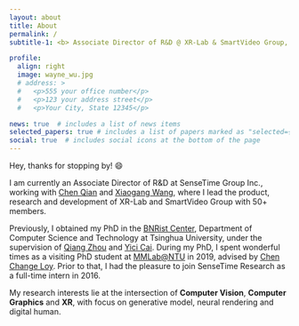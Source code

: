 ```yaml
---
layout: about
title: About
permalink: /
subtitle-1: <b> Associate Director of R&D @ XR-Lab & SmartVideo Group, <a href='https://www.sensetime.com/en'>SenseTime Group Inc.</a></b>

profile:
  align: right
  image: wayne_wu.jpg
  # address: >
  #   <p>555 your office number</p>
  #   <p>123 your address street</p>
  #   <p>Your City, State 12345</p>

news: true  # includes a list of news items
selected_papers: true # includes a list of papers marked as "selected={true}"
social: true  # includes social icons at the bottom of the page
---
```


<!-- 

Write your biography here. Tell the world about yourself. Link to your favorite [subreddit](http://reddit.com). You can put a picture in, too. The code is already in, just name your picture `prof_pic.jpg` and put it in the `img/` folder.

Put your address / P.O. box / other info right below your picture. You can also disable any these elements by editing `profile` property of the YAML header of your `_pages/about.md`. Edit `_bibliography/papers.bib` and Jekyll will render your [publications page](/al-folio/publications/) automatically.

Link to your social media connections, too. This theme is set up to use [Font Awesome icons](http://fortawesome.github.io/Font-Awesome/) and [Academicons](https://jpswalsh.github.io/academicons/), like the ones below. Add your Facebook, Twitter, LinkedIn, Google Scholar, or just disable all of them.
 -->

<!-- **About** -->

<p>Hey, thanks for stopping by! &#128516;</p>

I am currently an Associate Director of R&D at SenseTime Group Inc., working with [Chen Qian](http://scholar.google.com/citations?user=AerkT0YAAAAJ&hl=zh-CN) and [Xiaogang Wang](http://www.ee.cuhk.edu.hk/~xgwang/), where I lead the product, research and development of XR-Lab and SmartVideo Group with 50+ members.

Previously, I obtained my PhD in the [BNRist Center](https://www.bnrist.tsinghua.edu.cn/bnristen/index.htm), Department of Computer Science and Technology at Tsinghua University, under the supervision of [Qiang Zhou](https://www.cs.tsinghua.edu.cn/csen/info/1161/4014.htm) and [Yici Cai](https://www.cs.tsinghua.edu.cn/csen/info/1164/4057.htm). During my PhD, I spent wonderful times as a visiting PhD student at [MMLab@NTU](https://www.mmlab-ntu.com/) in 2019, advised by [Chen Change Loy](https://www.mmlab-ntu.com/person/ccloy/). Prior to that, I had the pleasure to join SenseTime Research as a full-time intern in 2016.

My research interests lie at the intersection of **Computer Vision**, **Computer Graphics** and **XR**, with focus on generative model, neural rendering and digital human.

